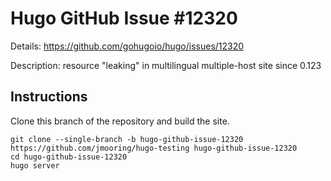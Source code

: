 # Hugo GitHub Issue #12320

Details: <https://github.com/gohugoio/hugo/issues/12320>

Description: resource "leaking" in multilingual multiple-host site since 0.123

## Instructions

Clone this branch of the repository and build the site.

```text
git clone --single-branch -b hugo-github-issue-12320 https://github.com/jmooring/hugo-testing hugo-github-issue-12320
cd hugo-github-issue-12320
hugo server
```
